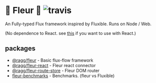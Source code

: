 # 🌼 Fleur 🌼 ![travis](https://travis-ci.org/ra-gg/fleur.svg?branch=master)
An Fully-typed Flux framework inspired by Fluxible.
Runs on Node / Web.

(No dependence to React. see [this](https://www.npmjs.com/package/@ragg/fleur-react) if you want to use with React.)

## packages
- [@ragg/fleur](./packages/fleur) - Basic flux-flow framework
- [@ragg/fleur-react](./packages/fleur-react) - Fleur react connector
- [@ragg/fleur-route-store](./packages/fleur-route-store) - Fleur DOM router
- [fleur-benchmarks](./packages/fleur-benchmarks) - Benchmarks. (fleur vs Fluxible)
